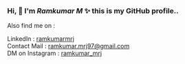 ### Hi, 👋 I'm _Ramkumar M_  ✨ this is my GitHub profile..

Also find me on :

LinkedIn : <a href="linkedin.com/in/ramkumarmrj" target="_blank">ramkumarmrj</a> <br>
Contact Mail : ramkumar.mrj97@gmail.com <br>
DM on Instagram : <a href="https://www.instagram.com/ramkumar_mrj" target="_blank">ramkumar_mrj</a>

<!-- site : <a href="https://fyit.noads.biz" target="_blank">fyit.noads.biz</a> -->
